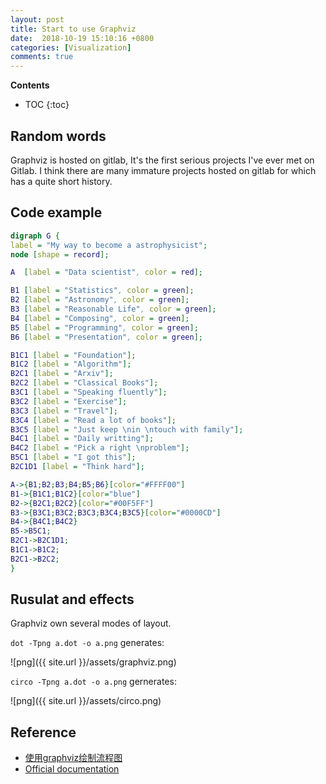 ```yaml
---
layout: post
title: Start to use Graphviz
date:  2018-10-19 15:10:16 +0800
categories: [Visualization]
comments: true
---
```


**Contents**
* TOC
{:toc}
## Random words
Graphviz is hosted on gitlab, It's the first serious projects I've ever met on
Gitlab. I think there are many immature projects hosted on gitlab for which has
a quite short history.

## Code example
```dot
digraph G {  
label = "My way to become a astrophysicist";  
node [shape = record];  

A  [label = "Data scientist", color = red];

B1 [label = "Statistics", color = green];  
B2 [label = "Astronomy", color = green];
B3 [label = "Reasonable Life", color = green];
B4 [label = "Composing", color = green];
B5 [label = "Programming", color = green];
B6 [label = "Presentation", color = green];

B1C1 [label = "Foundation"];
B1C2 [label = "Algorithm"];
B2C1 [label = "Arxiv"];
B2C2 [label = "Classical Books"];
B3C1 [label = "Speaking fluently"];
B3C2 [label = "Exercise"];
B3C3 [label = "Travel"];
B3C4 [label = "Read a lot of books"];
B3C5 [label = "Just keep \nin \ntouch with family"];
B4C1 [label = "Daily writting"];
B4C2 [label = "Pick a right \nproblem"];
B5C1 [label = "I got this"];
B2C1D1 [label = "Think hard"];

A->{B1;B2;B3;B4;B5;B6}[color="#FFFF00"]
B1->{B1C1;B1C2}[color="blue"]
B2->{B2C1;B2C2}[color="#00F5FF"]
B3->{B3C1;B3C2;B3C3;B3C4;B3C5}[color="#0000CD"]
B4->{B4C1;B4C2}
B5->B5C1;
B2C1->B2C1D1;
B1C1->B1C2;
B2C1->B2C2;
}
```
## Rusulat and effects
Graphviz own several modes of layout.

`dot -Tpng a.dot -o a.png` generates:

![png]({{ site.url }}/assets/graphviz.png)


`circo -Tpng a.dot -o a.png` gernerates:

![png]({{ site.url }}/assets/circo.png)

## Reference
* [使用graphviz绘制流程图](http://icodeit.org/2015/11/using-graphviz-drawing/)
* [Official documentation](http://graphviz.org/doc/info/shapes.html)
